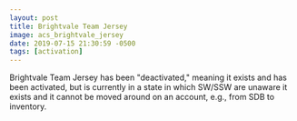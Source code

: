 ```yaml
---
layout: post
title: Brightvale Team Jersey
image: acs_brightvale_jersey
date: 2019-07-15 21:30:59 -0500
tags: [activation]
---
```


Brightvale Team Jersey has been "deactivated," meaning it exists and has been activated, but is currently in a state in which SW/SSW are unaware it exists and it cannot be moved around on an account, e.g., from SDB to inventory.
